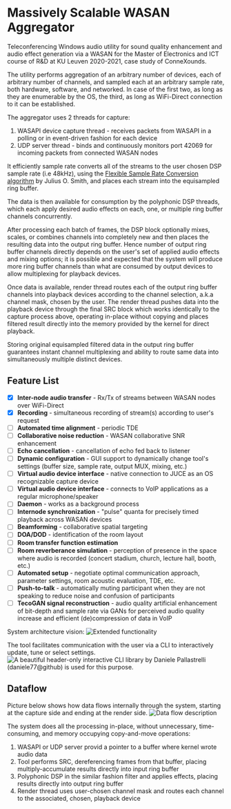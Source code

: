 # Massively Scalable WASAN Aggregator
Teleconferencing Windows audio utility for sound quality enhancement and audio effect generation via a WASAN
for the Master of Electronics and ICT course of R&D at KU Leuven 2020-2021, case study of ConneXounds.

The utility performs aggregation of an arbitrary number of devices, each of arbitrary number of channels, and sampled each at an 
arbitrary sample rate, both hardware, software, and networked. In case of the first two, as long as they are enumerable by the OS, 
the third, as long as WiFi-Direct connection to it can be established.

The aggregator uses 2 threads for capture:
1. WASAPI device capture thread - receives packets from WASAPI in a polling or in event-driven fashion for each device
1. UDP server thread - binds and continuously monitors port 42069 for incoming packets from connected WASAN nodes

It efficiently sample rate converts all of the streams to the user chosen DSP sample rate (i.e 48kHz), using the 
[Flexible Sample Rate Conversion algorithm](https://ccrma.stanford.edu/~jos/resample/) by Julius O. Smith, and places each stream
into the equisampled ring buffer.

The data is then available for consumption by the polyphonic DSP threads, which each apply desired
audio effects on each, one, or multiple ring buffer channels concurrently. 

After processing each batch of frames, the DSP block optionally mixes, scales, or combines channels into completely new
and then places the resulting data into the output ring buffer. Hence number of output ring buffer channels directly depends
on the user's set of applied audio effects and mixing options; it is possible and expected that the system will produce
more ring buffer channels than what are consumed by output devices to allow multiplexing for playback devices.

Once data is available, render thread routes each of the output ring buffer channels into playback devices according to the
channel selection, a.k.a channel mask, chosen by the user. The render thread pushes data into the playback device through the final
SRC block which works identically to the capture process above, operating in-place without copying and places filtered result directly
into the memory provided by the kernel for direct playback.

Storing original equisampled filtered data in the output ring buffer guarantees instant channel multiplexing and ability to route
same data into simultaneously multiple distinct devices.

## Feature List
- [X] **Inter-node audio transfer** - Rx/Tx of streams between WASAN nodes over WiFi-Direct
- [X] **Recording** - simultaneous recording of stream(s) according to user's request
- [ ] **Automated time alignment** - periodic TDE
- [ ] **Collaborative noise reduction** - WASAN collaborative SNR enhancement
- [ ] **Echo cancellation** - cancellation of echo fed back to listener
- [ ] **Dynamic configuration** - GUI support to dynamically change tool's settings (buffer size, sample rate, output MUX, mixing, etc.)
- [ ] **Virtual audio device interface** - native connection to JUCE as an OS recognizable capture device
- [ ] **Virtual audio device interface** - connects to VoIP applications as a regular microphone/speaker
- [ ] **Daemon** - works as a background process
- [ ] **Internode synchronization** - "pulse" quanta for precisely timed playback across WASAN devices
- [ ] **Beamforming** - collaborative spatial targeting
- [ ] **DOA/DOD** - identification of the room layout
- [ ] **Room transfer function estimation**
- [ ] **Room reverberance simulation** - perception of presence in the space where audio is recorded (concert stadium, church, lecture hall, booth, etc.)
- [ ] **Automated setup** - negotiate optimal communication approach, parameter settings, room acoustic evaluation, TDE, etc.
- [ ] **Push-to-talk** - automatically muting participant when they are not speaking to reduce noise and confusion of participants
- [ ] **TecoGAN signal reconstruction** - audio quality artificial enhancement of bit-depth and sample rate via GANs
for perceived audio quality increase and efficient (de)compression of data in VoIP

System architecture vision:
![Extended functionality](https://github.com/stijn-reniers/Windows_audio_aggregator/blob/aggregator/images/Presentation%20-%20Current%20Aggregator%20Functionality.png)

The tool facilitates communication with the user via a CLI to interactively update, tune or select settings. 
![A beautiful header-only interactive CLI library](https://github.com/daniele77/cli) by Daniele Pallastrelli (daniele77@github)
is used for this purpose.

## Dataflow
Picture below shows how data flows internally through the system, starting at the capture side and ending at the render side.
![Data flow description](https://github.com/stijn-reniers/Windows_audio_aggregator/blob/aggregator/images/Data%20Flow%20Description.png)

The system does all the processing in-place, without unnecessary, time-consuming, and memory occupying copy-and-move operations:
1. WASAPI or UDP server provid a pointer to a buffer where kernel wrote audio data
1. Tool performs SRC, dereferencing frames from that buffer, placing multiply-accumulate results directly into input ring buffer
1. Polyphonic DSP in the similar fashion filter and applies effects, placing results directly into output ring buffer
1. Render thread uses user-chosen channel mask and routes each channel to the associated, chosen, playback device